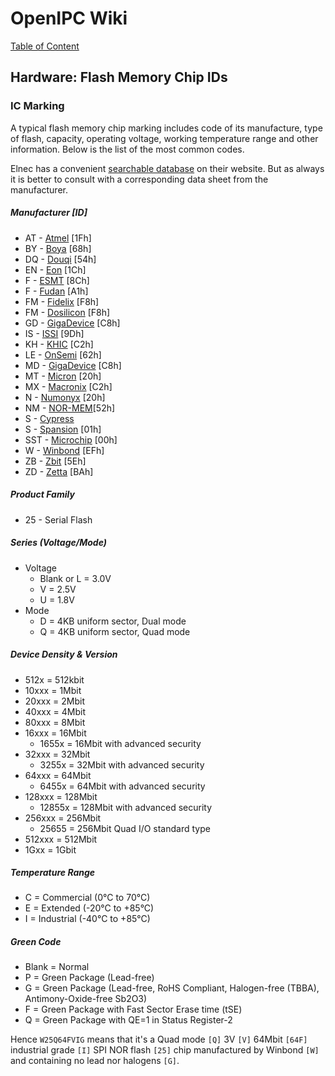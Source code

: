 # OpenIPC Wiki
[Table of Content](../README.md)

Hardware: Flash Memory Chip IDs
-------------------------------

### IC Marking

A typical flash memory chip marking includes code of its manufacture, type of
flash, capacity, operating voltage, working temperature range and other
information. Below is the list of the most common codes. 

Elnec has a convenient [searchable database](https://www.elnec.com/en/search/) 
on their website. But as always it is better to consult with a corresponding
data sheet from the manufacturer.

##### Manufacturer [ID]
 
- AT - [Atmel](https://www.microchip.com/) [1Fh]
- BY - [Boya](https://www.boyamicro.com/) [68h]
- DQ - [Douqi](http://www.douqitech.com/) [54h]
- EN - [Eon](https://www.esmt.com.tw/) [1Ch]
- F - [ESMT](https://www.esmt.com.tw/) [8Ch]
- F - [Fudan](https://www.fm-chips.com/) [A1h]
- FM - [Fidelix](https://www.fidelix.co.kr/) [F8h]
- FM - [Dosilicon](http://www.dosilicon.com/) [F8h]
- GD - [GigaDevice](https://www.gigadevice.com/) [C8h]
- IS - [ISSI](https://www.issi.com/) [9Dh]
- KH - [KHIC](https://www.macronix.com.hk/) [C2h]
- LE - [OnSemi](https://www.onsemi.com/) [62h]
- MD - [GigaDevice](https://www.gigadevice.com/) [C8h]
- MT - [Micron](https://www.micron.com/) [20h]
- MX - [Macronix](https://www.macronix.com) [C2h]
- N - [Numonyx](https://www.micron.com/) [20h]
- NM - [NOR-MEM](http://www.normem.com/)[52h]
- S - [Cypress](https://www.infineon.com/)
- S - [Spansion](https://www.infineon.com/) [01h]
- SST - [Microchip](https://www.microchip.com/) [00h]
- W - [Winbond](https://www.winbond.com/) [EFh]
- ZB - [Zbit](http://zbitsemi.com/) [5Eh]
- ZD - [Zetta](http://www.zettadevice.com/) [BAh]

##### Product Family

- 25 - Serial Flash

##### Series (Voltage/Mode)

- Voltage
  - Blank or L = 3.0V
  - V = 2.5V
  - U = 1.8V
- Mode
  - D = 4KB uniform sector, Dual mode
  - Q = 4KB uniform sector, Quad mode

##### Device Density & Version
- 512x = 512kbit
- 10xxx = 1Mbit
- 20xxx = 2Mbit
- 40xxx = 4Mbit
- 80xxx = 8Mbit
- 16xxx = 16Mbit
  - 1655x = 16Mbit with advanced security
- 32xxx = 32Mbit
  - 3255x = 32Mbit with advanced security
- 64xxx = 64Mbit
  - 6455x = 64Mbit with advanced security
- 128xxx = 128Mbit
  - 12855x = 128Mbit with advanced security
- 256xxx = 256Mbit
  - 25655 = 256Mbit Quad I/O standard type
- 512xxx = 512Mbit
- 1Gxx = 1Gbit

##### Temperature Range

- C = Commercial (0°C to 70°C)
- E = Extended (-20°C to +85°C)
- I = Industrial (-40°C to +85°C)

##### Green Code

- Blank = Normal
- P = Green Package (Lead-free)
- G = Green Package (Lead-free, RoHS Compliant, Halogen-free (TBBA), Antimony-Oxide-free Sb2O3)
- F = Green Package with Fast Sector Erase time (tSE)
- Q = Green Package with QE=1 in Status Register-2

Hence `W25Q64FVIG` means that it's a Quad mode `[Q]` 3V `[V]` 64Mbit `[64F]`
industrial grade `[I]` SPI NOR flash `[25]` chip manufactured by Winbond `[W]`
and containing no lead nor halogens `[G]`.
